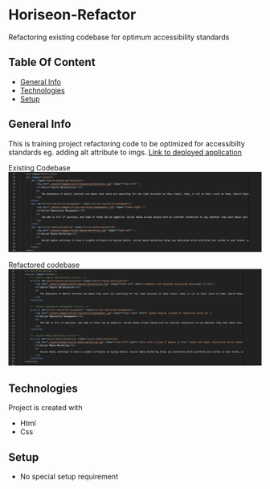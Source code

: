 # Horiseon-Refactor
Refactoring existing codebase for optimum accessibility standards

## Table Of Content
* [General Info](#general-info)
* [Technologies](#technologies)
* [Setup](*setup)

## General Info
This is training project refactoring code to be optimized for accessibilty standards
eg. adding alt attribute to imgs. [Link to deployed application](https://bennasabir.github.io/horiseon-refactor/)

Existing Codebase
<img src="./assets/images/screenshot1.png">

Refactored codebase
<img src="./assets/images/screenshot2.png">

## Technologies
Project is created with 
* Html
* Css

## Setup
* No special setup requirement
